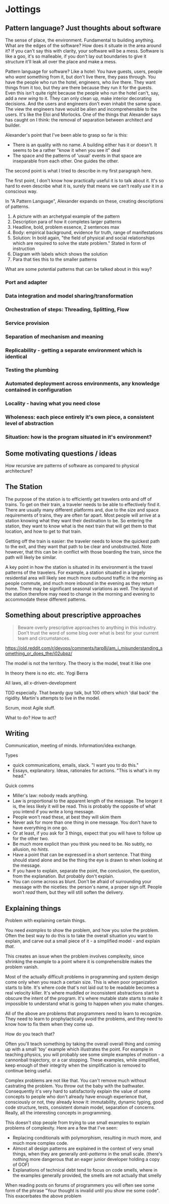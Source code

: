 # Jottings
## Pattern language? Just thoughts about software

The sense of place, the environment. Fundamental to building anything. What are the edges of the software? How does it situate in the area around it? If you can't say this with clarity, your software will be a mess. Software is like a goo, it's so malleable, if you don't lay out boundaries to give it structure it'll leak all over the place and make a mess.

Pattern language for software? Like a hotel: You have guests, users, people who _want_ something from it, but don't live there, they pass through. You have the people who run the hotel, engineers, who _live_ there. They want things from it too, but they are there because they run it for the guests. Even this isn't quite right because the people who run the hotel can't, say, add a _new wing_ to it. They can only clean up, make interior decorating decisions. And the users and engineers don't even inhabit the same space. The view the engineers have would be alien and incomprehensible to the users. It's like the Eloi and Morlocks. One of the things that Alexander says has caught on I think: the removal of separation between architect and builder.

Alexander's point that I've been able to grasp so far is this:

* There is an quality with no name. A building either has it or doesn't. It seems to be a rather "know it when you see it" deal
* The space and the patterns of 'usual' events in that space are inseparable from each other. One guides the other.

The second point is what I tried to describe in my first paragraph here.

The first point, I don't know how practically useful it is to talk about it. It's so hard to even describe what it is, surely that means we can't really _use_ it in a conscious way.

In "A Pattern Language", Alexander expands on these, creating descriptions of patterns. 

1. A picture with an archetypal example of the pattern
2. Description para of how it completes larger patterns
3. Headline, bold, problem essence, 2 sentences max
4. Body: empirical background, evidence for truth, range of manifestations
5. Solution: In bold again, "the field of physical and social relationships which are required to solve the state problem." Stated in form of instruction
6. Diagram with labels which shows the solution
7. Para that ties this to the smaller patterns

What are some potential patterns that can be talked about in this way?

### Port and adapter
### Data integration and model sharing/transformation
### Orchestration of steps: Threading, Splitting, Flow
### Service provision
### Separation of mechanism and meaning
### Replicability - getting a separate environment which is identical
### Testing the plumbing
### Automated deployment across environments, any knowledge contained in configuration
### Locality - having what you need close
### Wholeness: each piece entirely it's own piece, a consistent level of abstraction
### Situation: how is the program situated in it's environment?

## Some motivating questions / ideas

How recursive are patterns of software as compared to physical architecture?

## The Station

The purpose of the station is to efficiently get travelers onto and off of trains. To get on their train, a traveler needs to be able to effectively find it. There are usually many different platforms and, due to the size and space requirements of trains, they are often far apart. Most people will arrive at a station knowing what they want their destination to be. So entering the station, they want to know what is the next train that will get them to that location, and how to get to that train.

Getting off the train is easier: the traveler needs to know the quickest path to the exit, and they want that path to be clear and unobstructed. Note however, that this can be in conflict with those boarding the train, since the path will likely be similar.

A key point in how the station is situated in its environment is the travel patterns of the travelers. For example, a station situated in a largely residential area will likely see much more outbound traffic in the morning as people commute, and much more inbound in the evening as they return home. There may be significant seasonal variations as well. The layout of the station therefore may need to change in the morning and evening to accommodate these different patterns.


## Something about prescriptive approaches

> Beware overly prescriptive approaches to anything in this industry. Don't trust the word of some blog over what is best for your current team and circumstances.

https://old.reddit.com/r/devops/comments/tarp8j/am_i_misunderstanding_something_or_does_the/i02ubpz/

The model is not the territory. The theory is the model, treat it like one

In theory there is no etc. etc. Yogi Berra

All laws, all x-driven-development

TDD especially. That beardy guy talk, but 100 others which 'dial back' the rigidity. Martin's attempts to live in the model.

Scrum, most Agile stuff.

What to do? How to act?

## Writing
Communication, meeting of minds. Information/idea exchange.

Types
* quick communications, emails, slack. "I want you to do this."
* Essays, explanatory. Ideas, rationales for actions. "This is what's in my head."

Quick comms
* Miller's law: nobody reads anything.
* Law is proportional to the apparent length of the message. The longer it is, the less likely it will be read. This is probably the opposite of what you intend if you write a long message.
* People won't read these, at best they will skim them
* Never ask for more than one thing in one message. You don't have to have everything in one go.
* Or at least, if you ask for 3 things, expect that you will have to follow up for the other two.
* Be much more explicit than you think you need to be. No subtly, no allusion, no _hints_.
* Have a point that can be expressed in a short sentence. That thing should stand alone and be the thing the eye is drawn to when looking at the message.
* If you have to explain, separate the point, the conclusion, the question, from the explanation. But probably don't explain.
* You can come across as blunt. Don't be afraid of surrounding your message with the niceties: the person's name, a proper sign off. People won't _read_ them, but they will still soften the delivery.

## Explaining things
Problem with explaining certain things.

You need _examples_ to show the problem, and how you solve the problem. Often the best way to do this is to take the overall situation you want to explain, and carve out a small piece of it - a simplified model - and explain _that_.

This creates an issue when the problem involves complexity, since shrinking the example to a point where it is comprehensible makes the problem vanish.

Most of the actually difficult problems in programming and system design come only when you reach a certain size. This is when poor organization starts to bite. It's where code that's not laid out to be readable becomes a real velocity killer. It's where muddled or inconsistent abstractions start to obscure the intent of the program. It's where mutable state starts to make it impossible to understand what is going to happen when you make changes.

All of the above are problems that programmers need to learn to recognize. They need to learn to prophylactically avoid the problems, and they need to know how to fix them when they come up.

How do you teach that?

Often you'll teach something by taking the overall overall thing and coming up with a small 'toy' example which illustrates the point. For example in teaching physics, you will probably see some simple examples of motion - a cannonball trajectory, or a car stopping. These examples, while simplified, keep enough of their integrity when the simplification is removed to continue being useful.

Complex problems are not like that. You can't remove much without castrating the problem. You throw out the baby with the bathwater. Consequently it's very hard to satisfactorily explain the value of some concepts to people who don't already have enough experience that, consciously or not, they already know it: immutability, dynamic typing, good code structure, tests, consistent domain model, separation of concerns. Really, all the interesting concepts in programming.

This doesn't stop people from trying to use small examples to explain problems of complexity. Here are a few that I've seen:

* Replacing conditionals with polymorphism, resulting in much more, and much more complex code.
* Almost all design patterns are explained in the context of very small things, when they are generally _anti-patterns_ in the small scale. (there's nothing more dangerous that an eager junior developer holding a copy of GOF)
* Explanations of technical debt tend to focus on code smells, where in the examples generally provided, the smells are not actually that smelly

When reading posts on forums of programmers you will often see some form of the phrase "Your thought is invalid until you show me some code". This exacerbates the above problem

